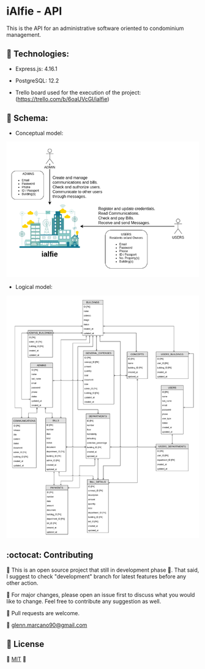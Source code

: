 # iAlfie - API

This is the API for an administrative software oriented to condominium management.

## :dart: Technologies:

* Express.js:  4.16.1

* PostgreSQL: 12.2

* Trello board used for the execution of the project: (https://trello.com/b/6oaUVcGI/ialfie)

## :pencil: Schema:

* Conceptual model:

![Conceptual schema](/assets/ialfie_conceptual_model.png)

* Logical model:

![Logical schema](/assets/ialfie_logic_model.png)

## :octocat: Contributing

:construction: This is an open source project that still in development phase :baby:. That said, I suggest to check "development" branch for latest features before any other action.

:wrench: For major changes, please open an issue first to discuss what you would like to change. Feel free to contribute any suggestion as well.

:electric_plug: Pull requests are welcome. 

:email: glenn.marcano90@gmail.com

## :lock_with_ink_pen: License
:space_invader: [MIT](https://choosealicense.com/licenses/mit/) :space_invader: